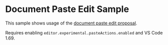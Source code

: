 # Document Paste Edit Sample

This sample shows usage of the [document paste edit proposal](https://github.com/microsoft/vscode/issues/30066).

Requires enabling `editor.experimental.pasteActions.enabled` and VS Code 1.69.